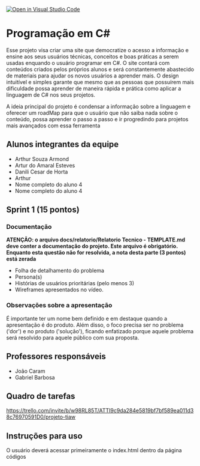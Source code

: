 [![Open in Visual Studio Code](https://classroom.github.com/assets/open-in-vscode-718a45dd9cf7e7f842a935f5ebbe5719a5e09af4491e668f4dbf3b35d5cca122.svg)](https://classroom.github.com/online_ide?assignment_repo_id=10834393&assignment_repo_type=AssignmentRepo)
# Programação em C#
Esse projeto visa criar uma site que democratize o acesso a informação e ensine aos seus usuários técnicas, conceitos e boas práticas a serem usadas enquando o usuário programar em C#. O site contará com conteúdos criados pelos próprios alunos e será constantemente abastecido de materiais para ajudar os novos usuários a aprender mais. O design intuitível e simples garante que mesmo que as pessoas que possuírem mais dificuldade possa aprender de maneira rápida e prática como aplicar a linguagem de C# nos seus projetos.

A ideia principal do projeto é condensar a informação sobre a linguagem e oferecer um roadMap para que o usuário que não saiba nada sobre o conteúdo, possa aprender o passo a passo e ir progredindo para projetos mais avançados com essa ferramenta

## Alunos integrantes da equipe

* Arthur Souza Armond
* Artur do Amaral Esteves
* Danili Cesar de Horta
* Arthur
* Nome completo do aluno 4
* Nome completo do aluno 4

## Sprint 1 (15 pontos)
### Documentação
<!-- TODO #4 Atualizar documentação @arthur-souza-armond-puc @artfer25-->
**__ATENÇÃO: o arquivo docs/relatorio/Relatorio Tecnico - TEMPLATE.md deve conter a documentação do projeto. Este arquivo é obrigatório. Enquanto esta questão não for resolvida, a nota desta parte (3 pontos) está zerada__**
- Folha de detalhamento do problema 
- Persona(s)
- Histórias de usuários prioritárias (pelo menos 3)
- Wireframes apresentados no vídeo.

### Observações sobre a apresentação 
É importante ter um nome bem definido e em destaque quando a apresentação é do produto. Além disso, o foco precisa ser no problema ('dor') e no produto ('solução'), ficando enfatizado porque aquele problema será resolvido para aquele público com sua proposta.


## Professores responsáveis

* João Caram
* Gabriel Barbosa

## Quadro de tarefas
https://trello.com/invite/b/w98RL85T/ATTI9c9da284e5819bf7bf589ea011d38c76970591D0/projeto-tiaw

## Instruções para uso
O usuário deverá acessar primeiramente o index.html dentro da página códigos
